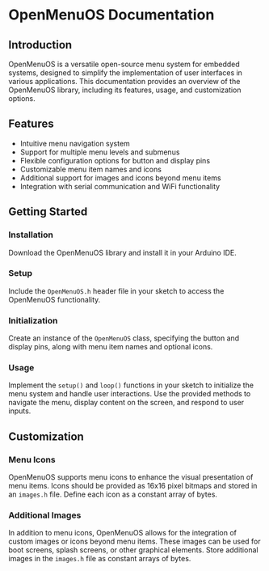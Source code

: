 # OpenMenuOS Documentation

## Introduction

OpenMenuOS is a versatile open-source menu system for embedded systems, designed to simplify the implementation of user interfaces in various applications. This documentation provides an overview of the OpenMenuOS library, including its features, usage, and customization options.

## Features

- Intuitive menu navigation system
- Support for multiple menu levels and submenus
- Flexible configuration options for button and display pins
- Customizable menu item names and icons
- Additional support for images and icons beyond menu items
- Integration with serial communication and WiFi functionality

## Getting Started

### Installation

Download the OpenMenuOS library and install it in your Arduino IDE.

### Setup

Include the `OpenMenuOS.h` header file in your sketch to access the OpenMenuOS functionality.

### Initialization

Create an instance of the `OpenMenuOS` class, specifying the button and display pins, along with menu item names and optional icons.

### Usage

Implement the `setup()` and `loop()` functions in your sketch to initialize the menu system and handle user interactions. Use the provided methods to navigate the menu, display content on the screen, and respond to user inputs.

## Customization

### Menu Icons

OpenMenuOS supports menu icons to enhance the visual presentation of menu items. Icons should be provided as 16x16 pixel bitmaps and stored in an `images.h` file. Define each icon as a constant array of bytes.

### Additional Images

In addition to menu icons, OpenMenuOS allows for the integration of custom images or icons beyond menu items. These images can be used for boot screens, splash screens, or other graphical elements. Store additional images in the `images.h` file as constant arrays of bytes.
